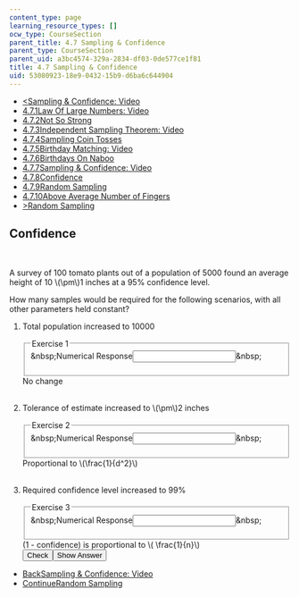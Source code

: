 ```yaml
---
content_type: page
learning_resource_types: []
ocw_type: CourseSection
parent_title: 4.7 Sampling & Confidence
parent_type: CourseSection
parent_uid: a3bc4574-329a-2834-df03-0de577ce1f81
title: 4.7 Sampling & Confidence
uid: 53080923-18e9-0432-15b9-d6ba6c644904
---
```

<ul class="navigation pagination"><li id="top_bck_btn"><a href='/courses/electrical-engineering-and-computer-science/6-042j-mathematics-for-computer-science-spring-2015/probability/tp14-1/vertical-83cee7032f8c';><<span>Sampling &amp; Confidence: Video</span></a></li><li id="flp_btn_1" ><a href='/courses/electrical-engineering-and-computer-science/6-042j-mathematics-for-computer-science-spring-2015/probability/tp14-1'>4.7.1<span>Law Of Large Numbers: Video</span></a></li><li id="flp_btn_2" ><a href='/courses/electrical-engineering-and-computer-science/6-042j-mathematics-for-computer-science-spring-2015/probability/tp14-1/vertical-84aa6f70d1c0'>4.7.2<span>Not So Strong</span></a></li><li id="flp_btn_3" ><a href='/courses/electrical-engineering-and-computer-science/6-042j-mathematics-for-computer-science-spring-2015/probability/tp14-1/vertical-872c5ec0974e'>4.7.3<span>Independent Sampling Theorem: Video</span></a></li><li id="flp_btn_4" ><a href='/courses/electrical-engineering-and-computer-science/6-042j-mathematics-for-computer-science-spring-2015/probability/tp14-1/vertical-b7cee8c0e19c'>4.7.4<span>Sampling Coin Tosses</span></a></li><li id="flp_btn_5" ><a href='/courses/electrical-engineering-and-computer-science/6-042j-mathematics-for-computer-science-spring-2015/probability/tp14-1/vertical-82840a0ba306'>4.7.5<span>Birthday Matching: Video</span></a></li><li id="flp_btn_6" ><a href='/courses/electrical-engineering-and-computer-science/6-042j-mathematics-for-computer-science-spring-2015/probability/tp14-1/vertical-20063bed5f4a'>4.7.6<span>Birthdays On Naboo</span></a></li><li id="flp_btn_7" ><a href='/courses/electrical-engineering-and-computer-science/6-042j-mathematics-for-computer-science-spring-2015/probability/tp14-1/vertical-83cee7032f8c'>4.7.7<span>Sampling &amp; Confidence: Video</span></a></li><li id="flp_btn_8" class="button_selected"><a href='/courses/electrical-engineering-and-computer-science/6-042j-mathematics-for-computer-science-spring-2015/probability/tp14-1/vertical-b6f0d030cb36'>4.7.8<span>Confidence</span></a></li><li id="flp_btn_9" ><a href='/courses/electrical-engineering-and-computer-science/6-042j-mathematics-for-computer-science-spring-2015/probability/tp14-1/vertical-0a9b074af4b4'>4.7.9<span>Random Sampling</span></a></li><li id="flp_btn_10" ><a href='/courses/electrical-engineering-and-computer-science/6-042j-mathematics-for-computer-science-spring-2015/probability/tp14-1/vertical-2f9ccec3fdf7'>4.7.10<span>Above Average Number of Fingers</span></a></li><li id="top_continue_btn"><a href='/courses/electrical-engineering-and-computer-science/6-042j-mathematics-for-computer-science-spring-2015/probability/tp14-1/vertical-0a9b074af4b4';>><span>Random Sampling</span></a></li></ul><h2 class="subhead">Confidence</h2><div class="self_assessment">
<br display_name="Confidence" url_name="Confidence_0" />
<p display_name="Confidence" url_name="Confidence_1">A survey of 100 tomato plants out of a population of 5000 found an average height of 10 \(\pm\)1 inches at a 95% confidence level.</p>
<p display_name="Confidence" url_name="Confidence_2">How many samples would be required for the following scenarios, with all other parameters held constant?</p>
<ol display_name="Confidence" url_name="Confidence_3">
<li>
<div id="Q1_div" class="problem_question"><p>Total population increased to 10000</p><fieldset><legend class="visually-hidden">Exercise 1</legend><div class="choice"><label id="Q1_label"><span id="Q1_aria_status" tabindex="-1" class="visually-hidden">&amp;nbsp;</span><span class="visually-hidden">Numerical Response</span><input type="text" id="Q1_input" value="" onkeypress="numericTypedOrDropDownSelected(1)" class="problem_text_input"><input type="hidden" id="Q1_ans" value="100"><input type="hidden" id="Q1_tolerance" value="0.0001"><span id="Q1_normal_status" class="nostatus" aria-hidden="true">&amp;nbsp;</span></label></div><p id="S1_ans" tabindex="-1" class="problem_answer"></p></fieldset></div><div id="S1_div" class="problem_solution" tabindex="-1">No change</div></li>
<br />
<li>
<div id="Q2_div" class="problem_question"><p>Tolerance of estimate increased to \(\pm\)2 inches</p><fieldset><legend class="visually-hidden">Exercise 2</legend><div class="choice"><label id="Q2_label"><span id="Q2_aria_status" tabindex="-1" class="visually-hidden">&amp;nbsp;</span><span class="visually-hidden">Numerical Response</span><input type="text" id="Q2_input" value="" onkeypress="numericTypedOrDropDownSelected(2)" class="problem_text_input"><input type="hidden" id="Q2_ans" value="25"><input type="hidden" id="Q2_tolerance" value="0.0001"><span id="Q2_normal_status" class="nostatus" aria-hidden="true">&amp;nbsp;</span></label></div><p id="S2_ans" tabindex="-1" class="problem_answer"></p></fieldset></div><div id="S2_div" class="problem_solution" tabindex="-1">Proportional to \(\frac{1}{d^2}\)</div></li>
<br />
<li>
<div id="Q3_div" class="problem_question"><p>Required confidence level increased to 99%</p><fieldset><legend class="visually-hidden">Exercise 3</legend><div class="choice"><label id="Q3_label"><span id="Q3_aria_status" tabindex="-1" class="visually-hidden">&amp;nbsp;</span><span class="visually-hidden">Numerical Response</span><input type="text" id="Q3_input" value="" onkeypress="numericTypedOrDropDownSelected(3)" class="problem_text_input"><input type="hidden" id="Q3_ans" value="500"><input type="hidden" id="Q3_tolerance" value="0.0001"><span id="Q3_normal_status" class="nostatus" aria-hidden="true">&amp;nbsp;</span></label></div><p id="S3_ans" tabindex="-1" class="problem_answer"></p></fieldset></div><div id="S3_div" class="problem_solution" tabindex="-1"> (1 - confidence) is proportional to \( \frac{1}{n}\)</div><div class="action"><button id="Q1_button" onclick="checkAnswer({1: 'numerical', 2: 'numerical', 3: 'numerical'})" class="problem_mo_button">Check</button><button id="Q1_button_show" onclick="showHideSolution({1: 'numerical', 2: 'numerical', 3: 'numerical'}, 1, [1, 2, 3])" class="problem_mo_button">Show Answer</button></div></li>
</ol>
</div><ul class="navigation progress"><li id="bck_btn"><a href='/courses/electrical-engineering-and-computer-science/6-042j-mathematics-for-computer-science-spring-2015/probability/tp14-1/vertical-83cee7032f8c';>Back<span>Sampling &amp; Confidence: Video</span></a></li><li id="continue_btn"><a href='/courses/electrical-engineering-and-computer-science/6-042j-mathematics-for-computer-science-spring-2015/probability/tp14-1/vertical-0a9b074af4b4';>Continue<span>Random Sampling</span></a></li></ul>